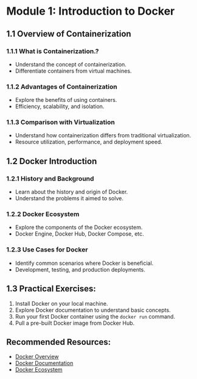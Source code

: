 # Module 1: Introduction to Docker

## 1.1 Overview of Containerization

### 1.1.1 What is Containerization.?

- Understand the concept of containerization.
- Differentiate containers from virtual machines.

### 1.1.2 Advantages of Containerization

- Explore the benefits of using containers.
- Efficiency, scalability, and isolation.

### 1.1.3 Comparison with Virtualization

- Understand how containerization differs from traditional virtualization.
- Resource utilization, performance, and deployment speed.

## 1.2 Docker Introduction

### 1.2.1 History and Background

- Learn about the history and origin of Docker.
- Understand the problems it aimed to solve.

### 1.2.2 Docker Ecosystem

- Explore the components of the Docker ecosystem.
- Docker Engine, Docker Hub, Docker Compose, etc.

### 1.2.3 Use Cases for Docker

- Identify common scenarios where Docker is beneficial.
- Development, testing, and production deployments.

## 1.3 Practical Exercises:

1. Install Docker on your local machine.
2. Explore Docker documentation to understand basic concepts.
3. Run your first Docker container using the `docker run` command.
4. Pull a pre-built Docker image from Docker Hub.

## Recommended Resources:

- [Docker Overview](https://www.docker.com/what-docker)
- [Docker Documentation](https://docs.docker.com/)
- [Docker Ecosystem](https://www.docker.com/products/overview)

